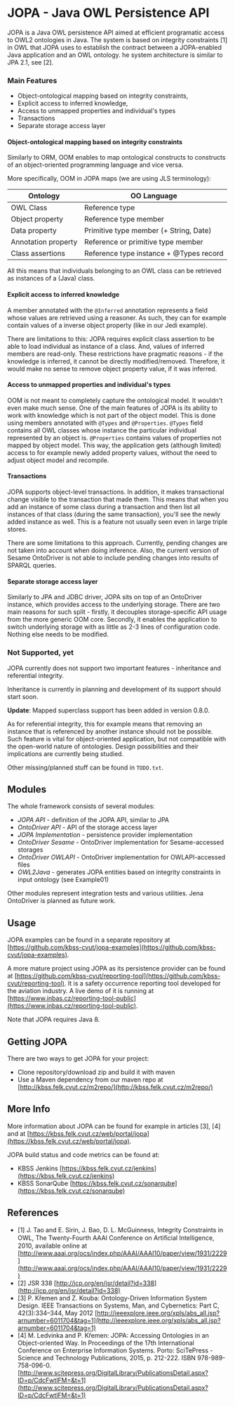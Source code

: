 # JOPA - Java OWL Persistence API

JOPA is a Java OWL persistence API aimed at efficient programatic access to OWL2 ontologies in Java. The system is based
on integrity constraints [1] in OWL that JOPA uses to establish the contract between a JOPA-enabled Java application and
an OWL ontology. he system architecture is similar to JPA 2.1, see [2].

### Main Features

* Object-ontological mapping based on integrity constraints,
* Explicit access to inferred knowledge,
* Access to unmapped properties and individual's types
* Transactions
* Separate storage access layer

#### Object-ontological mapping based on integrity constraints

Similarly to ORM, OOM enables to map ontological constructs to constructs of an object-oriented programming language and vice versa.

More specifically, OOM in JOPA maps (we are using JLS terminology):

| Ontology   | OO Language    |
| ---------- | -------------- |
| OWL Class  | Reference type |
| Object property | Reference type member |
| Data property | Primitive type member (+ String, Date) |
| Annotation property | Reference or primitive type member |
| Class assertions | Reference type instance + @Types record |

All this means that individuals belonging to an OWL class can be retrieved as instances of a (Java) class.

#### Explicit access to inferred knowledge

A member annotated with the `@Inferred` annotation represents a field whose values are retrieved using a reasoner. As such,
they can for example contain values of a inverse object property (like in our Jedi example).

There are limitations to this: JOPA requires explicit class assertion to be able to load individual as instance of a class.
And, values of inferred members are read-only. These restrictions have pragmatic reasons - if the knowledge is inferred, it
cannot be directly modified/removed. Therefore, it would make no sense to remove object property value, if it was inferred.

#### Access to unmapped properties and individual's types

OOM is not meant to completely capture the ontological model. It wouldn't even make much sense. One of the main features
of JOPA is its ability to work with knowledge which is not part of the object model. This is done using members annotated
with `@Types` and `@Properties`. `@Types` field contains all OWL classes whose instance the particular individual represented by
an object is. `@Properties` contains values of properties not mapped by object model. This way, the application gets (although limited)
access to for example newly added property values, without the need to adjust object model and recompile.

#### Transactions

JOPA supports object-level transactions. In addition, it makes transactional change visible to the transaction that made them.
This means that when you add an instance of some class during a transaction and then list all instances of that class (during the same
transaction), you'll see the newly added instance as well. This is a feature not usually seen even in large triple stores.

There are some limitations to this approach. Currently, pending changes are not taken into account when doing inference.
Also, the current version of Sesame OntoDriver is not able to include pending changes into results of SPARQL queries.

#### Separate storage access layer

Similarly to JPA and JDBC driver, JOPA sits on top of an OntoDriver instance, which provides access to the underlying storage.
There are two main reasons for such split - firstly, it decouples storage-specific API usage from the more generic OOM core.
Secondly, it enables the application to switch underlying storage with as little as 2-3 lines of configuration code. Nothing else
needs to be modified.

### Not Supported, yet

JOPA currently does not support two important features - inheritance and referential integrity.

Inheritance is currently in planning and development of its support should start soon.

**Update**: Mapped superclass support has been added in version 0.8.0.

As for referential integrity, this for example means that removing an instance that is referenced by another instance should
not be possible. Such feature is vital for object-oriented application, but not compatible with the open-world nature of ontologies.
Design possibilities and their implications are currently being studied.

Other missing/planned stuff can be found in `TODO.txt`.

## Modules

The whole framework consists of several modules:

* _JOPA API_ - definition of the JOPA API, similar to JPA
* _OntoDriver API_ - API of the storage access layer
* _JOPA Implementation_ - persistence provider implementation
* _OntoDriver Sesame_ - OntoDriver implementation for Sesame-accessed storages
* _OntoDriver OWLAPI_ - OntoDriver implementation for OWLAPI-accessed files
* _OWL2Java_ - generates JOPA entities based on integrity constraints in input ontology (see Example01)

Other modules represent integration tests and various utilities. Jena OntoDriver is planned as future work.
  
## Usage

JOPA examples can be found in a separate repository at [https://github.com/kbss-cvut/jopa-examples](https://github.com/kbss-cvut/jopa-examples).

A more mature project using JOPA as its persistence provider can be found at [https://github.com/kbss-cvut/reporting-tool](https://github.com/kbss-cvut/reporting-tool).
It is a safety occurrence reporting tool developed for the aviation industry. A live demo of it is running at [https://www.inbas.cz/reporting-tool-public](https://www.inbas.cz/reporting-tool-public).

Note that JOPA requires Java 8.

## Getting JOPA

There are two ways to get JOPA for your project:

* Clone repository/download zip and build it with maven
* Use a Maven dependency from our maven repo at [http://kbss.felk.cvut.cz/m2repo/](http://kbss.felk.cvut.cz/m2repo/)

## More Info

More information about JOPA can be found for example in articles [3], [4] and at [https://kbss.felk.cvut.cz/web/portal/jopa](https://kbss.felk.cvut.cz/web/portal/jopa).

JOPA build status and code metrics can be found at:

* KBSS Jenkins [https://kbss.felk.cvut.cz/jenkins](https://kbss.felk.cvut.cz/jenkins)
* KBSS SonarQube [https://kbss.felk.cvut.cz/sonarqube](https://kbss.felk.cvut.cz/sonarqube)

## References
  
* [1] J. Tao and E. Sirin, J. Bao, D. L. McGuinness, Integrity Constraints in OWL, The Twenty-Fourth AAAI Conference on Artiﬁcial Intelligence, 2010, available online at [http://www.aaai.org/ocs/index.php/AAAI/AAAI10/paper/view/1931/2229](http://www.aaai.org/ocs/index.php/AAAI/AAAI10/paper/view/1931/2229)
* [2] JSR 338 [http://jcp.org/en/jsr/detail?id=338](http://jcp.org/en/jsr/detail?id=338)
* [3] P. Křemen and Z. Kouba: Ontology-Driven Information System Design. IEEE Transactions on Systems, Man, and Cybernetics: Part C, 42(3):334–344, May 2012 [http://ieeexplore.ieee.org/xpls/abs_all.jsp?arnumber=6011704&tag=1](http://ieeexplore.ieee.org/xpls/abs_all.jsp?arnumber=6011704&tag=1)
* [4] M. Ledvinka and P. Křemen: JOPA: Accessing Ontologies in an Object-oriented Way. In Proceedings of the 17th International Conference on Enterprise Information Systems. Porto: SciTePress - Science and Technology Publications, 2015, p. 212-222. ISBN 978-989-758-096-0. [http://www.scitepress.org/DigitalLibrary/PublicationsDetail.aspx?ID=p/CdcFwtlFM=&t=1](http://www.scitepress.org/DigitalLibrary/PublicationsDetail.aspx?ID=p/CdcFwtlFM=&t=1)
